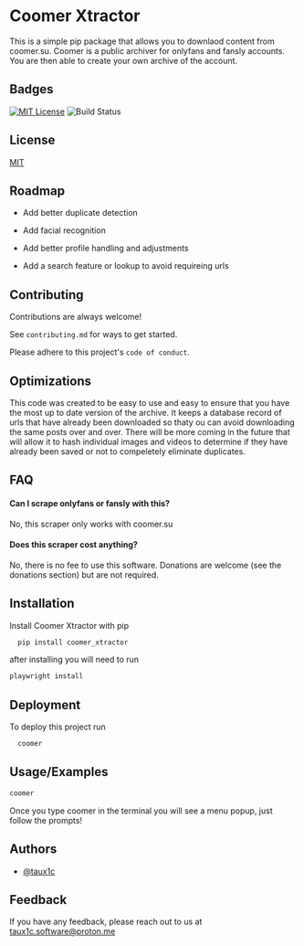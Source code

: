 
# Coomer Xtractor

This is a simple pip package that allows you to downlaod content from coomer.su. Coomer is a public archiver for onlyfans and fansly accounts. You are then able to create your own archive of the account.



## Badges


[![MIT License](https://img.shields.io/badge/License-MIT-green.svg)](https://choosealicense.com/licenses/mit/)
![Build Status](https://img.shields.io/github/workflow/status/taux1c/coomer_xtractor/test.yml)





## License

[MIT](https://choosealicense.com/licenses/mit/)


## Roadmap

- Add better duplicate detection

- Add facial recognition

- Add better profile handling and adjustments

- Add a search feature or lookup to avoid requireing urls



## Contributing

Contributions are always welcome!

See `contributing.md` for ways to get started.

Please adhere to this project's `code of conduct`.


## Optimizations

This code was created to be easy to use and easy to ensure that you have the most up to date version of the archive. It keeps a database record of urls that have already been downloaded so thaty ou can avoid downloading the same posts over and over. There will be more coming in the future that will allow it to hash individual images and videos to determine if they have already been saved or not to compeletely eliminate duplicates.


## FAQ

#### Can I scrape onlyfans or fansly with this?

No, this scraper only works with coomer.su

#### Does this scraper cost anything?

No, there is no fee to use this software. Donations are welcome (see the donations section) but are not required.




## Installation

Install Coomer Xtractor with pip

```bash
  pip install coomer_xtractor
```

after installing you will need to run
```bash
playwright install
```


    
## Deployment

To deploy this project run

```bash
  coomer
```


## Usage/Examples

```bash
coomer
```

Once you type coomer in the terminal you will see a menu popup, just follow the prompts!


## Authors

- [@taux1c](https://www.github.com/taux1c)





## Feedback

If you have any feedback, please reach out to us at taux1c.software@proton.me

